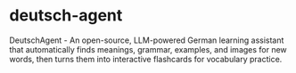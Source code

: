 # deutsch-agent
DeutschAgent - An open-source, LLM-powered German learning assistant that automatically finds meanings, grammar, examples, and images for new words, then turns them into interactive flashcards for vocabulary practice.
